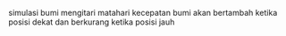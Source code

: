 simulasi bumi mengitari matahari
kecepatan bumi akan bertambah ketika posisi dekat
dan berkurang ketika posisi jauh
